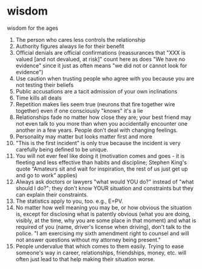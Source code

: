 # wisdom
wisdom for the ages

1. The person who cares less controls the relationship
2. Authority figures always lie for their benefit
3. Official denials are official confirmations (reassurances that "XXX is valued [and not devalued, at risk]" count here as does "We have no evidence" since it just as often means "we did not or cannot look for evidence")
4. Use caution when trusting people who agree with you because you are not testing their beliefs
5. Public accusations are a tacit admission of your own inclinations
6. Time kills all deals
7. Repetition makes lies seem true (neurons that fire together wire together) even if one consciously "knows" it's a lie
8. Relationships fade no matter how close they are; your best friend may not even talk to you more than when you accidentally encounter one another in a few years. People don’t deal with changing feelings.
9. Personality may matter but looks matter first and more
10. "This is the first incident" is only true because the incident is very carefully being defined to be unique.
11. You will not ever feel like doing it (motivation comes and goes - it is fleeting and less effective than habits and discipline; Stephen King's quote “Amateurs sit and wait for inspiration, the rest of us just get up and go to work” applies)
12. Always ask doctors or lawyers "what would YOU do?" instead of "what should I do?"; they don't know YOUR situation and constraints but they can explain their constraints.
13. The statistics apply to you, too.  e.g., E=PV.  
14. No matter how well meaning you may be, or how obvious the situation is, except for disclosing what is patently obvious (what you are doing, visibly, at the time, why you are some place in that moment) and what is required of you (name, driver's license when driving), don't talk to the police.  "I am exercising my sixth amendment right to counsel and will not answer questions without my attorney being present."
15. People undervalue that which comes to them easily.  Trying to ease someone's way in career, relationships, friendships, money, etc. will often just lead to that help making their situation worse.
